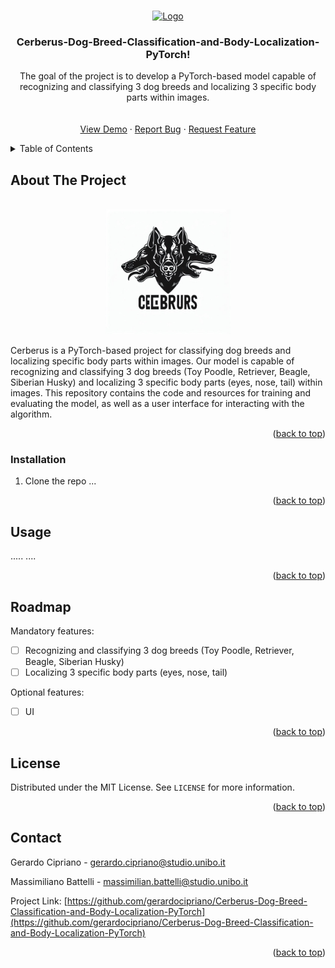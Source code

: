 <!-- Improved compatibility of back to top link: See: https://github.com/othneildrew/Best-README-Template/pull/73 -->

<a name="readme-top"></a>

<!--
*** Thanks for checking out the Best-README-Template. If you have a suggestion
*** that would make this better, please fork the repo and create a pull request
*** or simply open an issue with the tag "enhancement".
*** Don't forget to give the project a star!
*** Thanks again! Now go create something AMAZING! :D
-->

<!-- PROJECT LOGO -->
<br />
<div align="center">
  <a href="https://github.com/gerardocipriano/Cerberus-Dog-Breed-Classification-and-Body-Localization-PyTorch">
    <img src="src/public/img/logo.png" alt="Logo" width="200">
  </a>

<h3 align="center">Cerberus-Dog-Breed-Classification-and-Body-Localization-PyTorch!</h3>

  <p align="center">
    The goal of the project is to develop a PyTorch-based model capable of recognizing and classifying 3 dog breeds and localizing 3 specific body parts within images.
    <br />
    <br />
    <br />
    <a href="https://Cerberus-Dog-Breed-Classification-and-Body-Localization-PyTorch.tk/">View Demo</a>
    ·
    <a href="https://github.com/gerardocipriano/Cerberus-Dog-Breed-Classification-and-Body-Localization-PyTorch/issues">Report Bug</a>
    ·
    <a href="https://github.com/gerardocipriano/Cerberus-Dog-Breed-Classification-and-Body-Localization-PyTorch/issues">Request Feature</a>
  </p>
</div>
</div>

<!-- TABLE OF CONTENTS -->
<details>
  <summary>Table of Contents</summary>
  <ol>
    <li>
      <a href="#about-the-project">About The Project</a>
    </li>
    <li>
      <a href="#getting-started">Getting Started</a>
      <ul>
        <li><a href="#installation">Installation</a></li>
      </ul>
    </li>
    <li><a href="#usage">Usage</a></li>
    <li><a href="#roadmap">Roadmap</a></li>
    <li><a href="#license">License</a></li>
    <li><a href="#contact">Contact</a></li>
  </ol>
</details>

<!-- ABOUT THE PROJECT -->

## About The Project

<br />
<div align="center">
  <a href="https://github.com/gerardocipriano/Cerberus-Dog-Breed-Classification-and-Body-Localization-PyTorch">
    <img src="res/cerberus-logo.jpg" alt="Logo" width="200">
  </a>
  <p align="center">
</div>
Cerberus is a PyTorch-based project for classifying dog breeds and localizing specific body parts within images. Our model is capable of recognizing and classifying 3 dog breeds (Toy Poodle, Retriever, Beagle, Siberian Husky) and localizing 3 specific body parts (eyes, nose, tail) within images. This repository contains the code and resources for training and evaluating the model, as well as a user interface for interacting with the algorithm.

<p align="right">(<a href="#readme-top">back to top</a>)</p>

<!-- GETTING STARTED -->

### Installation

1. Clone the repo
   ...

<p align="right">(<a href="#readme-top">back to top</a>)</p>

<!-- USAGE EXAMPLES -->

## Usage

.....
....

<p align="right">(<a href="#readme-top">back to top</a>)</p>

<!-- ROADMAP -->

## Roadmap

Mandatory features:

- [ ] Recognizing and classifying 3 dog breeds (Toy Poodle, Retriever, Beagle, Siberian Husky)
- [ ] Localizing 3 specific body parts (eyes, nose, tail)

Optional features:

- [ ] UI

<p align="right">(<a href="#readme-top">back to top</a>)</p>

<!-- LICENSE -->

## License

Distributed under the MIT License. See `LICENSE` for more information.

<p align="right">(<a href="#readme-top">back to top</a>)</p>

<!-- CONTACT -->

## Contact

Gerardo Cipriano - gerardo.cipriano@studio.unibo.it <br />

Massimiliano Battelli - massimilian.battelli@studio.unibo.it <br />

Project Link: [https://github.com/gerardocipriano/Cerberus-Dog-Breed-Classification-and-Body-Localization-PyTorch](https://github.com/gerardocipriano/Cerberus-Dog-Breed-Classification-and-Body-Localization-PyTorch)

<p align="right">(<a href="#readme-top">back to top</a>)</p>

<!-- MARKDOWN LINKS & IMAGES -->

[license-url]: https://github.com/gerardocipriano/Cerberus-Dog-Breed-Classification-and-Body-Localization-PyTorchblob/master/LICENSE
[product-screenshot]: res/secondLogo.png
